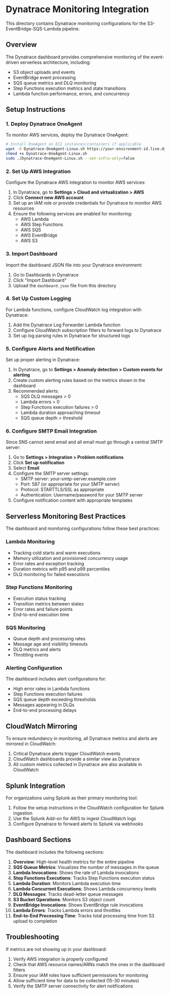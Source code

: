 # Dynatrace Monitoring Integration

This directory contains Dynatrace monitoring configurations for the S3-EventBridge-SQS-Lambda pipeline.

## Overview

The Dynatrace dashboard provides comprehensive monitoring of the event-driven serverless architecture, including:

- S3 object uploads and events
- EventBridge event processing
- SQS queue metrics and DLQ monitoring
- Step Functions execution metrics and state transitions
- Lambda function performance, errors, and concurrency

## Setup Instructions

### 1. Deploy Dynatrace OneAgent

To monitor AWS services, deploy the Dynatrace OneAgent:

```bash
# Install OneAgent on EC2 instances/containers if applicable
wget -O Dynatrace-OneAgent-Linux.sh https://your-environment-id.live.dynatrace.com/api/v1/deployment/installer/agent/unix/default/latest?Api-Token=YOUR_TOKEN
chmod +x Dynatrace-OneAgent-Linux.sh
sudo ./Dynatrace-OneAgent-Linux.sh --set-infra-only=false
```

### 2. Set Up AWS Integration

Configure the Dynatrace AWS integration to monitor AWS services:

1. In Dynatrace, go to **Settings > Cloud and virtualization > AWS**
2. Click **Connect new AWS account**
3. Set up an IAM role or provide credentials for Dynatrace to monitor AWS resources
4. Ensure the following services are enabled for monitoring:
   - AWS Lambda
   - AWS Step Functions
   - AWS SQS
   - AWS EventBridge
   - AWS S3

### 3. Import Dashboard

Import the dashboard JSON file into your Dynatrace environment:

1. Go to Dashboards in Dynatrace
2. Click "Import Dashboard"
3. Upload the `dashboard.json` file from this directory

### 4. Set Up Custom Logging

For Lambda functions, configure CloudWatch log integration with Dynatrace:

1. Add the Dynatrace Log Forwarder Lambda function
2. Configure CloudWatch subscription filters to forward logs to Dynatrace
3. Set up log parsing rules in Dynatrace for structured logs

### 5. Configure Alerts and Notification

Set up proper alerting in Dynatrace:

1. In Dynatrace, go to **Settings > Anomaly detection > Custom events for alerting**
2. Create custom alerting rules based on the metrics shown in the dashboard
3. Recommended alerts:
   - SQS DLQ messages > 0
   - Lambda errors > 0
   - Step Functions execution failures > 0
   - Lambda duration approaching timeout
   - SQS queue depth > threshold

### 6. Configure SMTP Email Integration

Since SNS cannot send email and all email must go through a central SMTP server:

1. Go to **Settings > Integration > Problem notifications**
2. Click **Set up notification**
3. Select **Email**
4. Configure the SMTP server settings:
   - SMTP server: your-smtp-server.example.com
   - Port: 587 (or appropriate for your SMTP server)
   - Protocol: STARTTLS/SSL as appropriate
   - Authentication: Username/password for your SMTP server
5. Configure notification content with appropriate templates

## Serverless Monitoring Best Practices

The dashboard and monitoring configurations follow these best practices:

### Lambda Monitoring

- Tracking cold starts and warm executions
- Memory utilization and provisioned concurrency usage
- Error rates and exception tracking
- Duration metrics with p95 and p99 percentiles
- DLQ monitoring for failed executions

### Step Functions Monitoring

- Execution status tracking
- Transition metrics between states
- Error rates and failure points
- End-to-end execution time

### SQS Monitoring

- Queue depth and processing rates
- Message age and visibility timeouts
- DLQ metrics and alerts
- Throttling events

### Alerting Configuration

The dashboard includes alert configurations for:

- High error rates in Lambda functions
- Step Functions execution failures
- SQS queue depth exceeding thresholds
- Messages appearing in DLQs
- End-to-end processing delays

## CloudWatch Mirroring

To ensure redundancy in monitoring, all Dynatrace metrics and alerts are mirrored in CloudWatch:

1. Critical Dynatrace alerts trigger CloudWatch events
2. CloudWatch dashboards provide a similar view as Dynatrace
3. All custom metrics collected in Dynatrace are also available in CloudWatch

## Splunk Integration

For organizations using Splunk as their primary monitoring tool:

1. Follow the setup instructions in the CloudWatch configuration for Splunk ingestion
2. Use the Splunk Add-on for AWS to ingest CloudWatch logs
3. Configure Dynatrace to forward alerts to Splunk via webhooks

## Dashboard Sections

The dashboard includes the following sections:

1. **Overview**: High-level health metrics for the entire pipeline
2. **SQS Queue Metrics**: Visualizes the number of messages in the queue
3. **Lambda Invocations**: Shows the rate of Lambda invocations
4. **Step Functions Executions**: Tracks Step Functions execution status
5. **Lambda Duration**: Monitors Lambda execution time
6. **Lambda Concurrent Executions**: Shows Lambda concurrency levels
7. **DLQ Messages**: Tracks dead-letter queue messages
8. **S3 Bucket Operations**: Monitors S3 object count
9. **EventBridge Invocations**: Shows EventBridge rule invocations
10. **Lambda Errors**: Tracks Lambda errors and throttles
11. **End-to-End Processing Time**: Tracks total processing time from S3 upload to completion

## Troubleshooting

If metrics are not showing up in your dashboard:

1. Verify AWS integration is properly configured
2. Check that AWS resource names/ARNs match the ones in the dashboard filters
3. Ensure your IAM roles have sufficient permissions for monitoring
4. Allow sufficient time for data to be collected (15-30 minutes)
5. Verify the SMTP server connectivity for alert notifications
